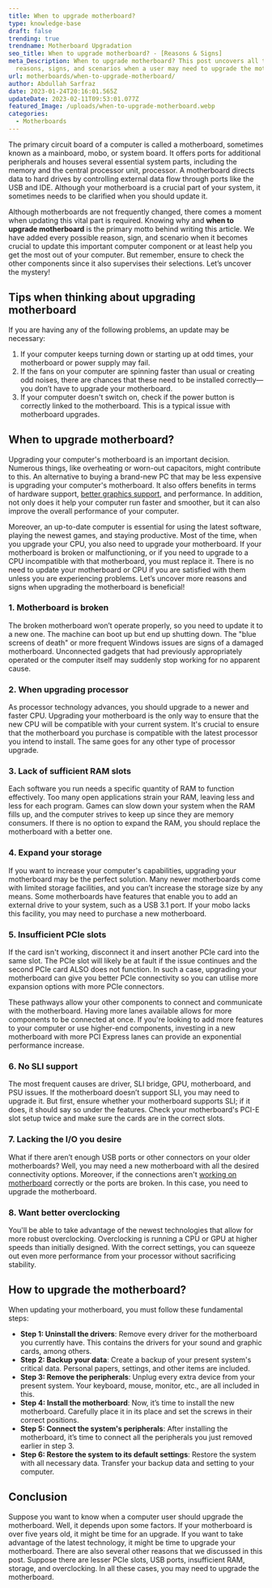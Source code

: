 ```yaml
---
title: When to upgrade motherboard?
type: knowledge-base
draft: false
trending: true
trendname: Motherboard Upgradation
seo_title: When to upgrade motherboard? - [Reasons & Signs]
meta_Description: When to upgrade motherboard? This post uncovers all the
  reasons, signs, and scenarios when a user may need to upgrade the motherboard.
url: motherboards/when-to-upgrade-motherboard/
author: Abdullah Sarfraz
date: 2023-01-24T20:16:01.565Z
updateDate: 2023-02-11T09:53:01.077Z
featured_Image: /uploads/when-to-upgrade-motherboard.webp
categories:
  - Motherboards
---
```

The primary circuit board of a computer is called a motherboard, sometimes known as a mainboard, mobo, or system board. It offers ports for additional peripherals and houses several essential system parts, including the memory and the central processor unit, processor. A motherboard directs data to hard drives by controlling external data flow through ports like the USB and IDE. Although your motherboard is a crucial part of your system, it sometimes needs to be clarified when you should update it.

Although motherboards are not frequently changed, there comes a moment when updating this vital part is required. Knowing why and **when to upgrade motherboard** is the primary motto behind writing this article. We have added every possible reason, sign, and scenario when it becomes crucial to update this important computer component or at least help you get the most out of your computer. But remember, ensure to check the other components since it also supervises their selections. Let’s uncover the mystery!

## Tips when thinking about upgrading motherboard

If you are having any of the following problems, an update may be necessary:

1. If your computer keeps turning down or starting up at odd times, your motherboard or power supply may fail.
2. If the fans on your computer are spinning faster than usual or creating odd noises, there are chances that these need to be installed correctly—you don’t have to upgrade your motherboard.
3. If your computer doesn't switch on, check if the power button is correctly linked to the motherboard. This is a typical issue with motherboard upgrades.

## When to upgrade motherboard?

Upgrading your computer's motherboard is an important decision. Numerous things, like overheating or worn-out capacitors, might contribute to this. An alternative to buying a brand-new PC that may be less expensive is upgrading your computer's motherboard. It also offers benefits in terms of hardware support, [better graphics support](https://pcideaz.com/motherboards/can-my-motherboard-support-rtx-3060/), and performance. In addition, not only does it help your computer run faster and smoother, but it can also improve the overall performance of your computer. 

Moreover, an up-to-date computer is essential for using the latest software, playing the newest games, and staying productive. Most of the time, when you upgrade your CPU, you also need to upgrade your motherboard. If your motherboard is broken or malfunctioning, or if you need to upgrade to a CPU incompatible with that motherboard, you must replace it. There is no need to update your motherboard or CPU if you are satisfied with them unless you are experiencing problems. Let’s uncover more reasons and signs when upgrading the motherboard is beneficial!

### 1. Motherboard is broken

The broken motherboard won’t operate properly, so you need to update it to a new one. The machine can boot up but end up shutting down. The "blue screens of death" or more frequent Windows issues are signs of a damaged motherboard. Unconnected gadgets that had previously appropriately operated or the computer itself may suddenly stop working for no apparent cause.

### 2. When upgrading processor

As processor technology advances, you should upgrade to a newer and faster CPU. Upgrading your motherboard is the only way to ensure that the new CPU will be compatible with your current system. It's crucial to ensure that the motherboard you purchase is compatible with the latest processor you intend to install. The same goes for any other type of processor upgrade.

### 3. Lack of sufficient RAM slots

Each software you run needs a specific quantity of RAM to function effectively. Too many open applications strain your RAM, leaving less and less for each program. Games can slow down your system when the RAM fills up, and the computer strives to keep up since they are memory consumers. If there is no option to expand the RAM, you should replace the motherboard with a better one.

### 4. Expand your storage

If you want to increase your computer's capabilities, upgrading your motherboard may be the perfect solution. Many newer motherboards come with limited storage facilities, and you can’t increase the storage size by any means. Some motherboards have features that enable you to add an external drive to your system, such as a USB 3.1 port. If your mobo lacks this facility, you may need to purchase a new motherboard.

### 5. Insufficient PCIe slots

If the card isn't working, disconnect it and insert another PCIe card into the same slot. The PCIe slot will likely be at fault if the issue continues and the second PCIe card ALSO does not function. In such a case, upgrading your motherboard can give you better PCIe connectivity so you can utilise more expansion options with more PCIe connectors.

These pathways allow your other components to connect and communicate with the motherboard. Having more lanes available allows for more components to be connected at once. If you're looking to add more features to your computer or use higher-end components, investing in a new motherboard with more PCI Express lanes can provide an exponential performance increase.

### 6. No SLI support

The most frequent causes are driver, SLI bridge, GPU, motherboard, and PSU issues. If the motherboard doesn’t support SLI, you may need to upgrade it. But first, ensure whether your motherboard supports SLI; if it does, it should say so under the features. Check your motherboard's PCI-E slot setup twice and make sure the cards are in the correct slots.

### 7. Lacking the I/O you desire

What if there aren’t enough USB ports or other connectors on your older motherboards? Well, you may need a new motherboard with all the desired connectivity options. Moreover, if the connections aren't [working on motherboard](https://pcideaz.com/motherboards/how-motherboard-works/) correctly or the ports are broken. In this case, you need to upgrade the motherboard.

### 8. Want better overclocking

You'll be able to take advantage of the newest technologies that allow for more robust overclocking. Overclocking is running a CPU or GPU at higher speeds than initially designed. With the correct settings, you can squeeze out even more performance from your processor without sacrificing stability.

## How to upgrade the motherboard?

When updating your motherboard, you must follow these fundamental steps:

* **Step 1: Uninstall the drivers**: Remove every driver for the motherboard you currently have. This contains the drivers for your sound and graphic cards, among others.
* **Step 2: Backup your data**: Create a backup of your present system's critical data. Personal papers, settings, and other items are included.
* **Step 3: Remove the peripherals**: Unplug every extra device from your present system. Your keyboard, mouse, monitor, etc., are all included in this.
* **Step 4: Install the motherboard**: Now, it’s time to install the new motherboard. Carefully place it in its place and set the screws in their correct positions.
* **Step 5: Connect the system's peripherals**: After installing the motherboard, it’s time to connect all the peripherals you just removed earlier in step 3.
* **Step 6: Restore the system to its default settings**: Restore the system with all necessary data. Transfer your backup data and setting to your computer.

## Conclusion

Suppose you want to know when a computer user should upgrade the motherboard. Well, it depends upon some factors. If your motherboard is over five years old, it might be time for an upgrade. If you want to take advantage of the latest technology, it might be time to upgrade your motherboard. There are also several other reasons that we discussed in this post. Suppose there are lesser PCIe slots, USB ports, insufficient RAM, storage, and overclocking. In all these cases, you may need to upgrade the motherboard.
